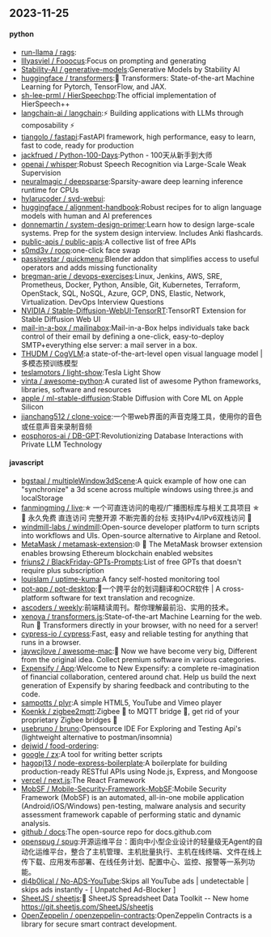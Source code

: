 ## 2023-11-25

#### python
* [run-llama / rags](https://github.com/run-llama/rags):
* [lllyasviel / Fooocus](https://github.com/lllyasviel/Fooocus):Focus on prompting and generating
* [Stability-AI / generative-models](https://github.com/Stability-AI/generative-models):Generative Models by Stability AI
* [huggingface / transformers](https://github.com/huggingface/transformers):🤗 Transformers: State-of-the-art Machine Learning for Pytorch, TensorFlow, and JAX.
* [sh-lee-prml / HierSpeechpp](https://github.com/sh-lee-prml/HierSpeechpp):The official implementation of HierSpeech++
* [langchain-ai / langchain](https://github.com/langchain-ai/langchain):⚡ Building applications with LLMs through composability ⚡
* [tiangolo / fastapi](https://github.com/tiangolo/fastapi):FastAPI framework, high performance, easy to learn, fast to code, ready for production
* [jackfrued / Python-100-Days](https://github.com/jackfrued/Python-100-Days):Python - 100天从新手到大师
* [openai / whisper](https://github.com/openai/whisper):Robust Speech Recognition via Large-Scale Weak Supervision
* [neuralmagic / deepsparse](https://github.com/neuralmagic/deepsparse):Sparsity-aware deep learning inference runtime for CPUs
* [hylarucoder / svd-webui](https://github.com/hylarucoder/svd-webui):
* [huggingface / alignment-handbook](https://github.com/huggingface/alignment-handbook):Robust recipes for to align language models with human and AI preferences
* [donnemartin / system-design-primer](https://github.com/donnemartin/system-design-primer):Learn how to design large-scale systems. Prep for the system design interview. Includes Anki flashcards.
* [public-apis / public-apis](https://github.com/public-apis/public-apis):A collective list of free APIs
* [s0md3v / roop](https://github.com/s0md3v/roop):one-click face swap
* [passivestar / quickmenu](https://github.com/passivestar/quickmenu):Blender addon that simplifies access to useful operators and adds missing functionality
* [bregman-arie / devops-exercises](https://github.com/bregman-arie/devops-exercises):Linux, Jenkins, AWS, SRE, Prometheus, Docker, Python, Ansible, Git, Kubernetes, Terraform, OpenStack, SQL, NoSQL, Azure, GCP, DNS, Elastic, Network, Virtualization. DevOps Interview Questions
* [NVIDIA / Stable-Diffusion-WebUI-TensorRT](https://github.com/NVIDIA/Stable-Diffusion-WebUI-TensorRT):TensorRT Extension for Stable Diffusion Web UI
* [mail-in-a-box / mailinabox](https://github.com/mail-in-a-box/mailinabox):Mail-in-a-Box helps individuals take back control of their email by defining a one-click, easy-to-deploy SMTP+everything else server: a mail server in a box.
* [THUDM / CogVLM](https://github.com/THUDM/CogVLM):a state-of-the-art-level open visual language model | 多模态预训练模型
* [teslamotors / light-show](https://github.com/teslamotors/light-show):Tesla Light Show
* [vinta / awesome-python](https://github.com/vinta/awesome-python):A curated list of awesome Python frameworks, libraries, software and resources
* [apple / ml-stable-diffusion](https://github.com/apple/ml-stable-diffusion):Stable Diffusion with Core ML on Apple Silicon
* [jianchang512 / clone-voice](https://github.com/jianchang512/clone-voice):一个带web界面的声音克隆工具，使用你的音色或任意声音来录制音频
* [eosphoros-ai / DB-GPT](https://github.com/eosphoros-ai/DB-GPT):Revolutionizing Database Interactions with Private LLM Technology

#### javascript
* [bgstaal / multipleWindow3dScene](https://github.com/bgstaal/multipleWindow3dScene):A quick example of how one can "synchronize" a 3d scene across multiple windows using three.js and localStorage
* [fanmingming / live](https://github.com/fanmingming/live):✯ 一个可直连访问的电视/广播图标库与相关工具项目 ✯ 🔕 永久免费 直连访问 完整开源 不断完善的台标 支持IPv4/IPv6双栈访问 🔕
* [windmill-labs / windmill](https://github.com/windmill-labs/windmill):Open-source developer platform to turn scripts into workflows and UIs. Open-source alternative to Airplane and Retool.
* [MetaMask / metamask-extension](https://github.com/MetaMask/metamask-extension):🌐 🔌 The MetaMask browser extension enables browsing Ethereum blockchain enabled websites
* [friuns2 / BlackFriday-GPTs-Prompts](https://github.com/friuns2/BlackFriday-GPTs-Prompts):List of free GPTs that doesn't require plus subscription
* [louislam / uptime-kuma](https://github.com/louislam/uptime-kuma):A fancy self-hosted monitoring tool
* [pot-app / pot-desktop](https://github.com/pot-app/pot-desktop):🌈一个跨平台的划词翻译和OCR软件 | A cross-platform software for text translation and recognize.
* [ascoders / weekly](https://github.com/ascoders/weekly):前端精读周刊。帮你理解最前沿、实用的技术。
* [xenova / transformers.js](https://github.com/xenova/transformers.js):State-of-the-art Machine Learning for the web. Run 🤗 Transformers directly in your browser, with no need for a server!
* [cypress-io / cypress](https://github.com/cypress-io/cypress):Fast, easy and reliable testing for anything that runs in a browser.
* [jaywcjlove / awesome-mac](https://github.com/jaywcjlove/awesome-mac): Now we have become very big, Different from the original idea. Collect premium software in various categories.
* [Expensify / App](https://github.com/Expensify/App):Welcome to New Expensify: a complete re-imagination of financial collaboration, centered around chat. Help us build the next generation of Expensify by sharing feedback and contributing to the code.
* [sampotts / plyr](https://github.com/sampotts/plyr):A simple HTML5, YouTube and Vimeo player
* [Koenkk / zigbee2mqtt](https://github.com/Koenkk/zigbee2mqtt):Zigbee 🐝 to MQTT bridge 🌉, get rid of your proprietary Zigbee bridges 🔨
* [usebruno / bruno](https://github.com/usebruno/bruno):Opensource IDE For Exploring and Testing Api's (lightweight alternative to postman/insomnia)
* [dejwid / food-ordering](https://github.com/dejwid/food-ordering):
* [google / zx](https://github.com/google/zx):A tool for writing better scripts
* [hagopj13 / node-express-boilerplate](https://github.com/hagopj13/node-express-boilerplate):A boilerplate for building production-ready RESTful APIs using Node.js, Express, and Mongoose
* [vercel / next.js](https://github.com/vercel/next.js):The React Framework
* [MobSF / Mobile-Security-Framework-MobSF](https://github.com/MobSF/Mobile-Security-Framework-MobSF):Mobile Security Framework (MobSF) is an automated, all-in-one mobile application (Android/iOS/Windows) pen-testing, malware analysis and security assessment framework capable of performing static and dynamic analysis.
* [github / docs](https://github.com/github/docs):The open-source repo for docs.github.com
* [openspug / spug](https://github.com/openspug/spug):开源运维平台：面向中小型企业设计的轻量级无Agent的自动化运维平台，整合了主机管理、主机批量执行、主机在线终端、文件在线上传下载、应用发布部署、在线任务计划、配置中心、监控、报警等一系列功能。
* [di4b0lical / No-ADS-YouTube](https://github.com/di4b0lical/No-ADS-YouTube):Skips all YouTube ads | undetectable | skips ads instantly - [ Unpatched Ad-Blocker ]
* [SheetJS / sheetjs](https://github.com/SheetJS/sheetjs):📗 SheetJS Spreadsheet Data Toolkit -- New home https://git.sheetjs.com/SheetJS/sheetjs
* [OpenZeppelin / openzeppelin-contracts](https://github.com/OpenZeppelin/openzeppelin-contracts):OpenZeppelin Contracts is a library for secure smart contract development.
